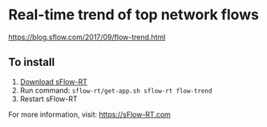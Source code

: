 # Real-time trend of top network flows

https://blog.sflow.com/2017/09/flow-trend.html

## To install

1. [Download sFlow-RT](https://sflow-rt.com/download.php)
2. Run command: `sflow-rt/get-app.sh sflow-rt flow-trend`
3. Restart sFlow-RT

For more information, visit:
https://sFlow-RT.com
